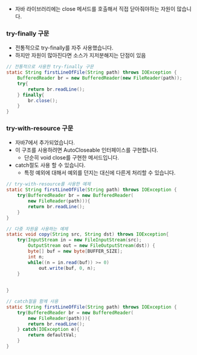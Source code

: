 * 자바 라이브러리에는 close 메서드를 호출해서 직접 닫아줘야하는 자원이 많습니다.
### try-finally 구문
* 전통적으로 try-finally를 자주 사용했습니다.
* 하지만 자원이 많아진다면 소스가 지저분해지는 단점이 있음
```java
// 전통적으로 사용한 try-finally 구문
static String firstLineOfFile(String path) throws IOException {
    BufferedReader br = new BufferedReader(new FileReader(path));
    try{
        return br.readLine();
    } finally{
        br.close();
    }
}
```
### try-with-resource 구문
* 자바7에서 추가되었습니다.
* 이 구조를 사용하려면 AutoCloseable 인터페이스를 구현합니다. 
  * 단순히 void close를 구현한 메서드입니다. 
* catch절도 사용 할 수 있습니다. 
  * 특정 예외에 대해서 예외를 던지는 대신에 다른게 처리할 수 있습니다.
```java
// try-with-resource를 사용한 예제
static String firstLineOfFile(String path) throws IOException {
    try(BufferedReader br = new BufferedReader(
        new FileReader(path))){
        return br.readLine();
    }
}

// 다중 자원을 사용하는 예제
static void copy(String src, String dst) throws IOException{
    try(InputStream in = new FileInputStream(src);
        OutputStream out = new FileOutputStream(dst)) {
        byte[] buf = new byte[BUFFER_SIZE];
        int n;
        while((n = in.read(buf)) >= 0)
            out.write(buf, 0, n);
    }
    
    
}

// catch절을 함께 사용
static String firstLineOfFile(String path) throws IOException {
    try(BufferedReader br = new BufferedReader(
        new FileReader(path))){
        return br.readLine();
    } catch(IOException e){
        return defaultVal;
    }
}
```
